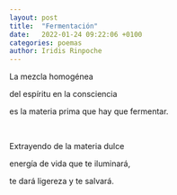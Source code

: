 ```yaml
---
layout: post
title:  "Fermentación"
date:   2022-01-24 09:22:06 +0100
categories: poemas
author: Iridis Rinpoche
---
```


La mezcla homogénea

del espíritu en la consciencia

es la materia prima que hay que fermentar.

<br>

Extrayendo de la materia dulce

energía de vida que te iluminará,

te dará ligereza y te salvará.
